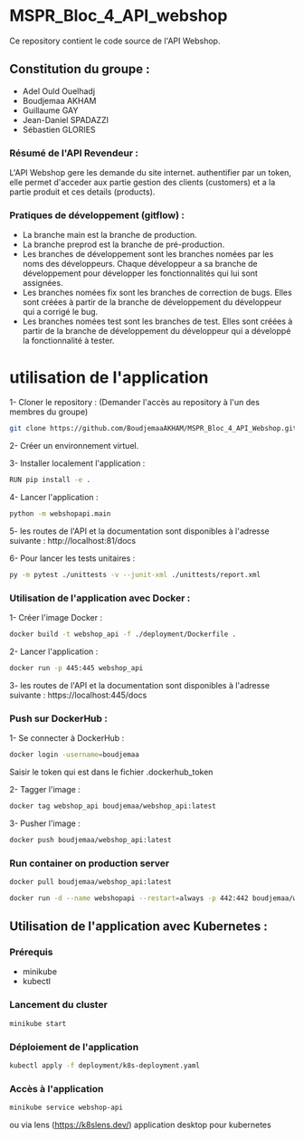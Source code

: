 # MSPR_Bloc_4_API_webshop

Ce repository contient le code source de l'API Webshop.

## Constitution du groupe :

- Adel Ould Ouelhadj
- Boudjemaa AKHAM
- Guillaume GAY
- Jean-Daniel SPADAZZI
- Sébastien GLORIES

### Résumé de l'API Revendeur :

L'API Webshop gere les demande du site internet. authentifier par un token, elle permet d'acceder aux partie gestion des clients (customers) et a la partie produit et ces details (products). 

### Pratiques de développement (gitflow) :

- La branche main est la branche de production.
- La branche preprod est la branche de pré-production.
- Les branches de développement sont les branches nomées par les noms des développeurs. Chaque développeur a sa branche
  de développement pour développer les fonctionnalités qui lui sont assignées.
- Les branches nomées fix sont les branches de correction de bugs. Elles sont créées à partir de la branche de
  développement du développeur qui a corrigé le bug.
- Les branches nomées test sont les branches de test. Elles sont créées à partir de la branche de développement du
  développeur qui a développé la fonctionnalité à tester.

# utilisation de l'application

1- Cloner le repository : (Demander l'accès au repository à l'un des membres du groupe)

```bash
git clone https://github.com/BoudjemaaAKHAM/MSPR_Bloc_4_API_Webshop.git
```
2- Créer un environnement virtuel.

3- Installer localement l'application :

```bash
RUN pip install -e .
```

4- Lancer l'application :

```bash
python -m webshopapi.main
``` 

5- les routes de l'API et la documentation sont disponibles à l'adresse suivante :
http://localhost:81/docs

6- Pour lancer les tests unitaires :

```bash
py -m pytest ./unittests -v --junit-xml ./unittests/report.xml
```

<!-- 7- lancer les tests unitaires avec coverage :

```bash
py -m pytest ./unittests -v --junit-xml ./unittests/report.xml --cov=. --cov-report=html
``` -->

### Utilisation de l'application avec Docker :

1- Créer l'image Docker :

```bash
docker build -t webshop_api -f ./deployment/Dockerfile .
```

2- Lancer l'application :

```bash
docker run -p 445:445 webshop_api
```

3- les routes de l'API et la documentation sont disponibles à l'adresse suivante :
https://localhost:445/docs

### Push sur DockerHub :

1- Se connecter à DockerHub :

```bash
docker login -username=boudjemaa
```

Saisir le token qui est dans le fichier .dockerhub_token

2- Tagger l'image :

```bash
docker tag webshop_api boudjemaa/webshop_api:latest
```

3- Pusher l'image :

```bash
docker push boudjemaa/webshop_api:latest
```

### Run container on production server

```bash
docker pull boudjemaa/webshop_api:latest
```

```bash
docker run -d --name webshopapi --restart=always -p 442:442 boudjemaa/webshop_api
```

## Utilisation de l'application avec Kubernetes :

### Prérequis

- minikube
- kubectl

### Lancement du cluster

```sh
minikube start
```

### Déploiement de l'application

```sh
kubectl apply -f deployment/k8s-deployment.yaml
```

### Accès à l'application

```sh
minikube service webshop-api
```

ou via lens (https://k8slens.dev/) application desktop pour kubernetes